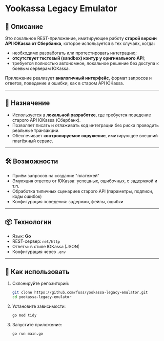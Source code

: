 # Yookassa Legacy Emulator

## 📌 Описание

Это локальное REST-приложение, имитирующее работу **старой версии API ЮKassa от Сбербанка**, которое используется в тех случаях, когда:
- необходимо разработать или протестировать интеграцию;
- **отсутствует тестовый (sandbox) контур у оригинального API**;
- требуется полностью автономное, локальное решение без доступа к боевым серверам ЮKassa.

Приложение реализует **аналогичный интерфейс**, формат запросов и ответов, поведение и ошибки, как в старом API ЮKassa.

---

## 🎯 Назначение

- Используется в **локальной разработке**, где требуется поведение старого API ЮKassa (Сбербанк).
- Позволяет писать и отлаживать код интеграции без риска проводить реальные транзакции.
- Обеспечивает **контролируемое окружение**, имитирующее внешний платёжный сервис.

---

## 🛠 Возможности

- Приём запросов на создание "платежей"
- Эмуляция ответов от ЮKassa: успешных, ошибочных, с задержкой и т.п.
- Обработка типичных сценариев старого API (параметры, подписи, коды ошибок)
- Конфигурация поведения: задержки, фейлы, ошибки

---

## 📦 Технологии

- Язык: **Go**
- REST-сервер: `net/http`
- Ответы: в стиле ЮKassa (JSON)
- Конфигурация через `.env`

---

## 🚀 Как использовать

1. Склонируйте репозиторий:
   ```bash
   git clone https://github.com/fuss/yookassa-legacy-emulator.git
   cd yookassa-legacy-emulator
   
2. Установите зависимости:
   ```bash
   go mod tidy
   ```
   
3. Запустите приложение:
   ```bash
   go run main.go
   ```
